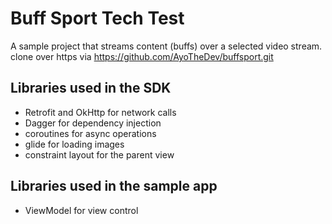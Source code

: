 # Buff Sport Tech Test

A sample project that streams content (buffs) over a selected video stream. clone over https via 
https://github.com/AyoTheDev/buffsport.git

## Libraries used in the SDK

- Retrofit and OkHttp for network calls
- Dagger for dependency injection
- coroutines for async operations
- glide for loading images
- constraint layout for the parent view

## Libraries used in the sample app

- ViewModel for view control

